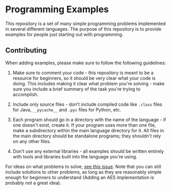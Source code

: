 # Programming Examples

This repository is a set of many simple programming problems implemented in several different languages.
The purpose of this repository is to provide examples for people just starting out with programming.

## Contributing

When adding examples, please make sure to follow the following guidelines:

1. Make sure to comment your code - this repository is meant to be a resource for beginners, so it should be very clear what your code is doing.
This includes making it clear what problem you're solving - make sure you include a brief summary of the task you're trying to accomplish.

2. Include only source files - don't include compiled code like `.class` files for Java, `__pycache__` and `.pyc` files for Python, etc.

3. Each program should go in a directory with the name of the language - if one doesn't exist, create it.
If your program uses more than one file, make a subdirectory within the main language directory for it.
All files in the main directory should be standalone programs; they shouldn't rely on any other files.

4. Don't use any external libraries - all examples should be written entirely with tools and libraries built into the language you're using.

For ideas on what problems to solve, [see this issue](https://github.com/RUCS24/ProgrammingExamples/issues/1).
Note that you can still include solutions to other problems, as long as they are reasonably simple enough for beginners to understand
(Adding an AES implementation is probably not a great idea).
